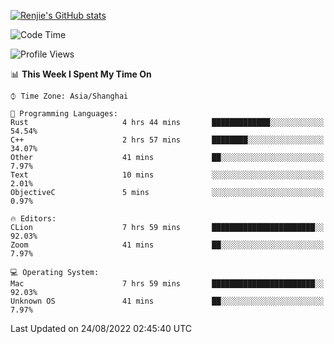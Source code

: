 [![Renjie's GitHub stats](https://github-readme-stats.vercel.app/api?username=liurenjie1024&show_icons=true&theme=chartreuse-dark)](https://github.com/anuraghazra/github-readme-stats)

<!--START_SECTION:waka-->
![Code Time](http://img.shields.io/badge/Code%20Time-127%20hrs%2020%20mins-blue)

![Profile Views](http://img.shields.io/badge/Profile%20Views-19-blue)

📊 **This Week I Spent My Time On** 

```text
⌚︎ Time Zone: Asia/Shanghai

💬 Programming Languages: 
Rust                     4 hrs 44 mins       █████████████░░░░░░░░░░░░   54.54% 
C++                      2 hrs 57 mins       ████████░░░░░░░░░░░░░░░░░   34.07% 
Other                    41 mins             ██░░░░░░░░░░░░░░░░░░░░░░░   7.97% 
Text                     10 mins             ░░░░░░░░░░░░░░░░░░░░░░░░░   2.01% 
ObjectiveC               5 mins              ░░░░░░░░░░░░░░░░░░░░░░░░░   0.97%

🔥 Editors: 
CLion                    7 hrs 59 mins       ███████████████████████░░   92.03% 
Zoom                     41 mins             ██░░░░░░░░░░░░░░░░░░░░░░░   7.97%

💻 Operating System: 
Mac                      7 hrs 59 mins       ███████████████████████░░   92.03% 
Unknown OS               41 mins             ██░░░░░░░░░░░░░░░░░░░░░░░   7.97%

```


 Last Updated on 24/08/2022 02:45:40 UTC
<!--END_SECTION:waka-->

